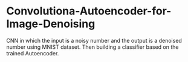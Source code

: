 # Convolutiona-Autoencoder-for-Image-Denoising
 CNN in which the input is a noisy number and the output is a denoised number using MNIST dataset. Then building a classifier based on the trained Autoencoder. 
